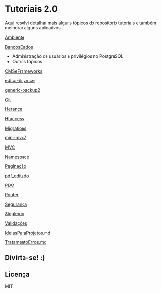 # Tutoriais 2.0

Aqui resolvi detalhar mais alguns tópicos do repositório tutoriais e também melhorar alguns aplicativos

[Ambiente](Ambiente)

[BancosDados](BancosDados)

  - Administração de usuários e privilégios no PostgreSQL
  - Outros tópicos

[CMSeFrameworks](CMSeFrameworks)

[editor-tinymce](editor-tinymce)

[generic-backup2](generic-backup2)

[Git](Git)

[Herança](Heranca)

[Htaccess](Htaccess)

[Migrations](Migrations)

[mini-mvc7](mini-mvc7)

[MVC](MVC)

[Namespace](Namespace)

[Paginação](Paginacao)

[pdf_editado](pdf_editado)

[PDO](PDO)

[Router](Router)

[Segurança](Seguranca)

[Singleton](Singleton)

[Validações](Validacoes)

[IdeiasParaProjetos.md](IdeiasParaProjetos.md)

[TratamentoErros.md](TratamentoErros.md)



## Divirta-se! :)


## Licença

MIT
